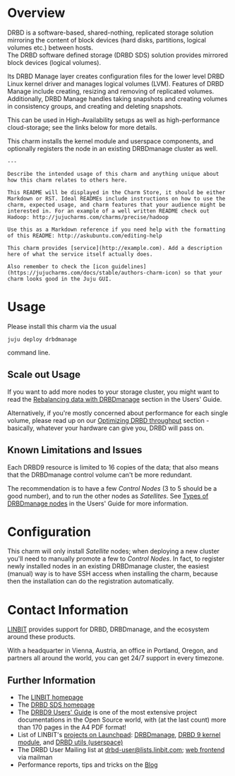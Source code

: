 # Overview

DRBD is a software-based, shared-nothing, replicated storage solution mirroring the content of block devices (hard disks, partitions, logical volumes etc.) between hosts.  
The DRBD software defined storage (DRBD SDS) solution provides mirrored block devices (logical volumes).

Its DRBD Manage layer creates configuration files for the lower level DRBD Linux kernel driver and manages logical volumes (LVM). Features of DRBD Manage include creating, resizing and removing of replicated volumes.
Additionally, DRBD Manage handles taking snapshots and creating volumes in consistency groups, and creating and deleting snapshots.

This can be used in High-Availability setups as well as high-performance cloud-storage; see the links below for more details.

This charm installs the kernel module and userspace components, and optionally registers the node in an existing DRBDmanage cluster as well.

	---
	
	Describe the intended usage of this charm and anything unique about how this charm relates to others here.
	
	This README will be displayed in the Charm Store, it should be either Markdown or RST. Ideal READMEs include instructions on how to use the charm, expected usage, and charm features that your audience might be interested in. For an example of a well written README check out Hadoop: http://jujucharms.com/charms/precise/hadoop
	
	Use this as a Markdown reference if you need help with the formatting of this README: http://askubuntu.com/editing-help
	
	This charm provides [service](http://example.com). Add a description here of what the service itself actually does.
	
	Also remember to check the [icon guidelines](https://jujucharms.com/docs/stable/authors-charm-icon) so that your charm looks good in the Juju GUI.

# Usage

Please install this charm via the usual

    juju deploy drbdmanage

command line.

## Scale out Usage

If you want to add more nodes to your storage cluster, you might want to read the [Rebalancing data with DRBDmanage](http://www.drbd.org/en/doc/users-guide-90/s-dm-rebalance) section in the Users' Guide.

Alternatively, if you're mostly concerned about performance for each single volume, please read up on our [Optimizing DRBD throughput](http://www.drbd.org/en/doc/users-guide-90/ch-throughput) section - basically, whatever your hardware can give you, DRBD will pass on.

## Known Limitations and Issues

Each DRBD9 resource is limited to 16 copies of the data; that also means that the DRBDmanage control volume can't be more redundant.

The recommendation is to have a few _Control Nodes_ (3 to 5 should be a good number), and to run the other nodes as _Satellites_. See [Types of DRBDmanage nodes](http://www.drbd.org/en/doc/users-guide-90/s-dm-add-node#_types_of_drbdmanage_nodes) in the Users' Guide for more information.

# Configuration

This charm will only install _Satellite_ nodes; when deploying a new cluster you'll need to manually promote a few to _Control Nodes_. In fact, to register newly installed nodes in an existing DRBDmanage cluster, the easiest (manual) way is to have SSH access when installing the charm, because then the installation can do the registration automatically.

# Contact Information

[LINBIT](http://www.linbit.com) provides support for DRBD, DRBDmanage, and the ecosystem around these products.

With a headquarter in Vienna, Austria, an office in Portland, Oregon, and partners all around the world, you can get 24/7 support in every timezone.

## Further Information

- The [LINBIT homepage](https://www.linbit.com/)
- The [DRBD SDS homepage](https://www.drbd.org/)
- The [DRBD9 Users' Guide](https://www.drbd.org/en/doc/users-guide-90/about) is one of the most extensive project documentations in the Open Source world, with (at the last count) more than 170 pages in the A4 PDF format!
- List of LINBIT's [projects on Launchpad](https://launchpad.net/~linbit): [DRBDmanage](https://launchpad.net/drbdmanage), [DRBD 9 kernel module](https://launchpad.net/drbd9), and [DRBD utils (userspace)](https://launchpad.net/drbd-utils)
- The DRBD User Mailing list at drbd-user@lists.linbit.com; [web frontend](http://lists.linbit.com/mailman/listinfo/drbd-user) via mailman
- Performance reports, tips and tricks on the [Blog](https://blogs.linbit.com/)

